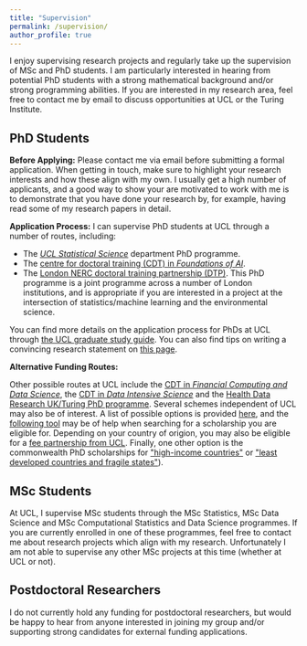```yaml
---
title: "Supervision"
permalink: /supervision/
author_profile: true
---
```


I enjoy supervising research projects and regularly take up the supervision of MSc and PhD students. I am particularly interested in hearing from potential PhD students with a strong mathematical background and/or strong programming abilities. If you are interested in my research area, feel free to contact me by email to discuss opportunities at UCL or the Turing Institute. 

## PhD Students

**Before Applying:** Please contact me via email before submitting a formal application. When getting in touch, make sure to highlight your research interests and how these align with my own. I usually get a high number of applicants, and a good way to show your are motivated to work with me is to demonstrate that you have done your research by, for example, having read some of my research papers in detail.

**Application Process:** I can supervise PhD students at UCL through a number of routes, including:
* The [*UCL Statistical Science*](https://www.ucl.ac.uk/statistics/prospective-postgraduates/phd) department PhD programme. 
* The [centre for doctoral training (CDT) in *Foundations of AI*](https://www.ucl.ac.uk/ai-centre/study/research-degree-foundational-artificial-intelligence).
* The [London NERC doctoral training partnership (DTP)](https://london-nerc-dtp.org/). This PhD programme is a joint programme across a number of London institutions, and is appropriate if you are interested in a project at the intersection of statistics/machine learning and the environmental science. 

You can find more details on the application process for PhDs at UCL through [the UCL graduate study guide](https://www.ucl.ac.uk/prospective-students/graduate/applying-graduate-study/what-you-need-complete-application). You can also find tips on writing a convincing research statement on [this page](https://www.ucl.ac.uk/prospective-students/graduate/sites/prospective-students_graduate/files/potential-supervisor.pdf).

**Alternative Funding Routes:**  

Other possible routes at UCL include the [CDT in *Financial Computing and Data Science*](https://financialcomputing.org/), the [CDT in *Data Intensive Science*](https://www.hep.ucl.ac.uk/cdt-dis/) and the [Health Data Research UK/Turing PhD programme](https://www.hdruk.ac.uk/talent-training/hdr-uk-turing-phd-programme-funded-by-the-wellcome-trust/?_cldee=ci5jaGFuZGxlckB1Y2wuYWMudWs%3d&recipientid=contact-243cf3cbd2a9e711810970106faa95f1-cd798151ea1648d0a88aaf88b8173974&esid=83591eb5-de0a-ea11-a811-002248070f4c). Several schemes independent of UCL may also be of interest. A list of possible options is provided [here](https://www.ucl.ac.uk/scholarships/funding-students-postgraduate-research-courses#charities), and the [following tool](https://www.ucl.ac.uk/scholarships/scholarships-finder) may be of help when searching for a scholarship you are eligible for. Depending on your country of origion, you may also be eligible for a [fee partnership from UCL](https://www.ucl.ac.uk/scholarships/fee-partnerships). Finally, one other option is the commonwealth PhD scholarships for ["high-income countries"](http://cscuk.dfid.gov.uk/apply/phd-scholarships-high-income-countries/) or ["least developed countries and fragile states"](http://cscuk.dfid.gov.uk/apply/phd-scholarships-least-developed-countries-and-fragile-states/)).


## MSc Students

At UCL, I supervise MSc students through the MSc Statistics, MSc Data Science and MSc Computational Statistics and Data Science programmes. If you are currently enrolled in one of these programmes, feel free to contact me about research projects which align with my research. Unfortunately I am not able to supervise any other MSc projects at this time (whether at UCL or not).

## Postdoctoral Researchers

I do not currently hold any funding for postdoctoral researchers, but would be happy to hear from anyone interested in joining my group and/or supporting strong candidates for external funding applications.

